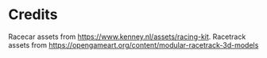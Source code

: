 # Credits

Racecar assets from <https://www.kenney.nl/assets/racing-kit>.
Racetrack assets from <https://opengameart.org/content/modular-racetrack-3d-models>
